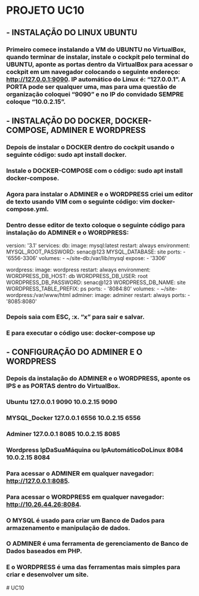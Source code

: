# PROJETO UC10

## - INSTALAÇÃO DO LINUX UBUNTU

### Primeiro comece instalando a VM do UBUNTU no VirtualBox, quando terminar de instalar, instale o cockpit pelo terminal do UBUNTU, aponte as portas dentro da VirtualBox para acessar o cockpit em um navegador colocando o seguinte endereço: http://127.0.0.1:9090. IP automático do Linux é: “127.0.0.1”. A PORTA pode ser qualquer uma, mas para uma questão de organização coloquei “9090” e no IP do convidado SEMPRE coloque “10.0.2.15”.

## - INSTALAÇÃO DO DOCKER, DOCKER-COMPOSE, ADMINER E WORDPRESS

### Depois de instalar o DOCKER dentro do cockpit usando o seguinte código: sudo apt install docker.
### Instale o DOCKER-COMPOSE com o código: sudo apt install docker-compose.
### Agora para instalar o ADMINER e o WORDPRESS criei um editor de texto usando VIM com o seguinte código: vim docker-compose.yml.
### Dentro desse editor de texto coloque o seguinte código para instalação do ADMINER e o WORDPRESS:
version: '3.1'
services: 
   db:
      image: mysql:latest
      restart: always
      environment:
         MYSQL_ROOT_PASSWORD: senac@123
         MYSQL_DATABASE: site
      ports:
         - '6556-3306'
      volumes:
         - ~/site-db:/var/lib/mysql
      expose: 
         - '3306'
   
   wordpress:
      image: wordpress
      restart: always
      environment:
         WORDPRESS_DB_HOST: db
         WORDPRESS_DB_USER: root
         WORDPRESS_DB_PASSWORD: senac@123
         WORDPRESS_DB_NAME: site
         WORDPRESS_TABLE_PREFIX: ps
      ports:
         - '8084:80'
      volumes:
         - ~/site-wordpress:/var/www/html
   adminer:
      image: adminer
      restart: always
      ports:
         - '8085:8080'

### Depois saia com ESC, :x. “x” para sair e salvar.
### E para executar o código use: docker-compose up


## - CONFIGURAÇÃO DO ADMINER E O WORDPRESS

### Depois da instalação do ADMINER e o WORDPRESS, aponte os IPS e as PORTAS dentro do VirtualBox.


### Ubuntu	127.0.0.1	9090		10.0.2.15	9090
### MYSQL_Docker	127.0.0.1	6556		10.0.2.15	6556
### Adminer	127.0.0.1	8085		10.0.2.15		8085
### Wordpress	IpDaSuaMáquina ou IpAutomáticoDoLinux	8084	10.0.2.15	8084

### Para acessar o ADMINER em qualquer navegador: http://127.0.0.1:8085.

### Para acessar o WORDPRESS em qualquer navegador: http://10.26.44.26:8084.


### O MYSQL é usado para criar um Banco de Dados para armazenamento e manipulação de dados.

### O ADMINER é uma ferramenta de gerenciamento de Banco de Dados baseados em PHP.

### E o WORDPRESS é uma das ferramentas mais simples para criar e desenvolver um site. 
#   U C 1 0  
 